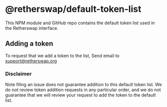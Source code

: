 # @retherswap/default-token-list

This NPM module and GitHub repo contains the default token list used in the Retherswap interface.

## Adding a token

To request that we add a token to the list, 
Send email to support@retherswap.org

### Disclaimer

Note filing an issue does not guarantee addition to this default token list.
We do not review token addition requests in any particular order, and we do not
guarantee that we will review your request to add the token to the default list.

